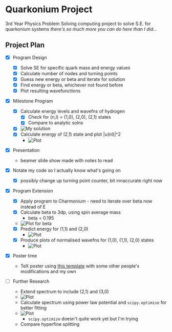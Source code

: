 # Quarkonium Project

3rd Year Physics Problem Solving computing project to solve S.E. for quarkonium systems
_there's so much more you can do here than I did..._

## Project Plan

- [x] Program Design
    - [x] Solve SE for specific quark mass and energy values
    - [x] Calculate number of nodes and turning points
    - [x] Guess new energy or beta and iterate for solution
    - [x] Find energy or beta, whichever not found before
    - [x] Plot resulting wavefunctions

- [x] Milestone Program
    - [x] Calculate energy levels and wavefns of hydrogen
        - [x] Check for (n,l) = (1,0), (2,0), (2,1) states
        - [x] Compare to analytic solns
    - [x] ![My solution](/images/Hydro.png "My solution")
    - [x] Calculate energy of (2,1) state and plot |u(nl)|^2
        - ![Plot](/images/probs.png "Energies on plot as well")

- [x] Presentation
    - beamer slide show made with notes to read

- [x] Notate my code so I actually know what's going on
    - [x] possibly change up turning point counter, bit innaccurate right now

- [x] Program Extension
    - [x] Apply program to Charmonium - need to iterate over beta now instead of E
    - [x] Calculate beta to 3dp, using spin average mass
        - beta = 0.195
    - ![Plot for beta](/images/beta.png)
    - [x] Predict energy for (1,1) and (2,0)
        - ![Plot](/images/Charmonium.png)
    - [x] Produce plots of normalised wavefns for (1,0), (1,1), (2,0) states
        - ![Plot](/images/charmpdf.png)

- [x] Poster time
    - TeX poster using [this template](https://www.brian-amberg.de/uni/poster/) with some other people's modifications and my own

- [ ] Further Research
    - Extend spectrum to include (2,1) and (3,0)  
    - ![Plot](/images/fullspec.png)
    - Calculate spectrum using power law potential and `scipy.optimise` for better fitting
    - ![Plot](/images/fullspec2.png)
        - `scipy.optimize` doesn't quite work yet but I'm trying
    - Compare hyperfine splitting

